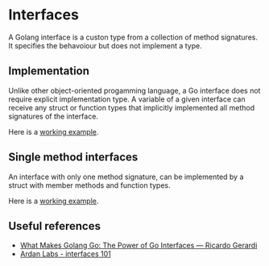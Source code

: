 # Interfaces

A Golang interface is a custon type from a collection of method signatures. It specifies the behavoiour but does not implement a type.

## Implementation

Unlike other object-oriented progamming language, a Go interface does not require explicit implementation type. A variable of a given interface can receive any struct or function types that implicitly implemented all method signatures of the interface.

Here is a [working example](./ex1/main.go).

## Single method interfaces

An interface with only one method signature, can be implemented by a struct with member methods and function types.

Here is a [working example](./ex2/main.go).

## Useful references

* [What Makes Golang Go: The Power of Go Interfaces — Ricardo Gerardi](https://www.youtube.com/watch?v=TRoRluGIixs)
* [Ardan Labs - interfaces 101](https://www.youtube.com/watch?v=34ZmIfWOb0U&list=PLADD_vxzPcZB595tXmu540KC6MTMqIndB)